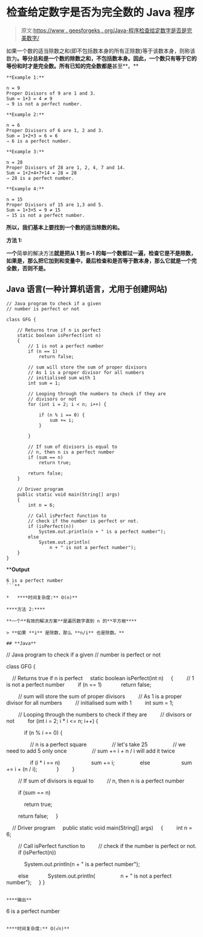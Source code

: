 # 检查给定数字是否为完全数的 Java 程序

> 原文:[https://www . geesforgeks . org/Java-程序检查给定数字是否是完美数字/](https://www.geeksforgeeks.org/java-program-to-check-if-a-given-number-is-perfect-number/)

如果一个数的适当除数之和(即不包括数本身的所有正除数)等于该数本身，则称该数为[](https://www.geeksforgeeks.org/perfect-number/)**。**等分总和**是一个数的除数之和，不包括数本身。因此，一个数只有等于它的等份和时才是完全数。所有已知的完全数都是**甚至**。**

```
**Example 1:**

n = 9
Proper Divisors of 9 are 1 and 3.
Sum = 1+3 = 4 ≠ 9
⇒ 9 is not a perfect number.

**Example 2:**

n = 6
Proper Divisors of 6 are 1, 2 and 3.
Sum = 1+2+3 = 6 = 6
⇒ 6 is a perfect number.

**Example 3:**

n = 28
Proper Divisors of 28 are 1, 2, 4, 7 and 14.
Sum = 1+2+4+7+14 = 28 = 28
⇒ 28 is a perfect number.

**Example 4:**

n = 15
Proper Divisors of 15 are 1,3 and 5.
Sum = 1+3+5 = 9 ≠ 15
⇒ 15 is not a perfect number.
```

**所以，我们基本上要找到一个数的适当除数的和。**

****方法 1:****

**一个**简单的解决方法**就是把从 1 到 n-1 的每一个数都过一遍，检查它是不是除数，如果是，那么把它加到和变量中，最后检查和是否等于数本身，那么它就是一个完全数，否则不是。**

## **Java 语言(一种计算机语言，尤用于创建网站)**

```
// Java program to check if a given
// number is perfect or not

class GFG {

    // Returns true if n is perfect
    static boolean isPerfect(int n)
    {
        // 1 is not a perfect number
        if (n == 1)
            return false;

        // sum will store the sum of proper divisors
        // As 1 is a proper divisor for all numbers
        // initialised sum with 1
        int sum = 1;

        // Looping through the numbers to check if they are
        // divisors or not
        for (int i = 2; i < n; i++) {

            if (n % i == 0) {
                sum += i;
            }

        }

        // If sum of divisors is equal to
        // n, then n is a perfect number
        if (sum == n)
            return true;

        return false;
    }

    // Driver program
    public static void main(String[] args)
    {
        int n = 6;

        // Call isPerfect function to
        // check if the number is perfect or not.
        if (isPerfect(n))
            System.out.println(n + " is a perfect number");
        else
            System.out.println(
                n + " is not a perfect number");
    }
}
```

****Output**

```
6 is a perfect number
```** 

*   ****时间复杂度:** O(n)**

****方法 2:****

**一个**有效的解决方案**是遍历数字直到 n 的**平方根****

> **如果 **i** 是除数，那么 **n/i** 也是除数。**

## **Java**

```
// Java program to check if a given
// number is perfect or not

class GFG {

    // Returns true if n is perfect
    static boolean isPerfect(int n)
    {
        // 1 is not a perfect number
        if (n == 1)
            return false;

        // sum will store the sum of proper divisors
        // As 1 is a proper divisor for all numbers
        // initialised sum with 1
        int sum = 1;

        // Looping through the numbers to check if they are
        // divisors or not
        for (int i = 2; i * i <= n; i++) {

            if (n % i == 0) {

                // n is a perfect square
                // let's take 25
                // we need to add 5 only once
                // sum += i + n / i will add it twice

                if (i * i == n)
                    sum += i;
                else
                    sum += i + (n / i);
            }
        }

        // If sum of divisors is equal to
        // n, then n is a perfect number

        if (sum == n)

            return true;

        return false;
    }

    // Driver program
    public static void main(String[] args)
    {
        int n = 6;

        // Call isPerfect function to
        // check if the number is perfect or not.
        if (isPerfect(n))

            System.out.println(n + " is a perfect number");

        else
            System.out.println(
                n + " is not a perfect number");
    }
}
```

****输出**

```
6 is a perfect number
```** 

****时间复杂度:** O(√n)**